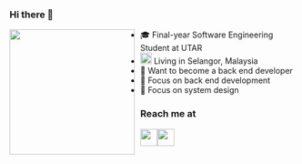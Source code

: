 ### Hi there 👋

<img style="margin-right:10px" align="left" width="220" src="https://user-images.githubusercontent.com/65067887/215137484-707563bf-ce00-4fe4-bf70-0cef24776d40.gif" />

<div>
<ul>
  <li>🎓 Final-year Software Engineering Student at UTAR</li>

<li><img width="20" src="https://user-images.githubusercontent.com/65067887/215146142-0358c00b-388e-4c0c-8f2e-add9317767be.png" />  Living in Selangor, Malaysia</li>

<li>👔 Want to become a back end developer</li>

<li>📍 Focus on back end development</li>

<li>📍 Focus on system design</li>
</ul>
</div>

### Reach me at
<div style="display:flex">
  <img width="30" src="https://user-images.githubusercontent.com/65067887/215143684-11493644-fe82-4526-935d-72df97d2d1ab.png" />
  <img width="30" src="https://user-images.githubusercontent.com/65067887/215144986-ea1f1251-5aee-4f15-b70a-a9d23ea70b6c.png" />
</div>
